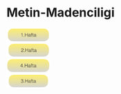 # Metin-Madenciligi

[<img width="20%" src="docs/modules/ROOT/images/hafta-1.png">](/weeks/1.hafta.md)
</br>
[<img width="20%" src="docs/modules/ROOT/images/hafta-2.png">](/weeks/2.hafta.md)
</br>
[<img width="20%" src="docs/modules/ROOT/images/hafta-3.png">](/weeks/3.hafta.md)
</br>
[<img width="20%" src="docs/modules/ROOT/images/hafta-4.png">](/weeks/4.hafta.md)
